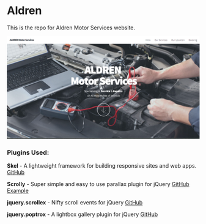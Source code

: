 # Aldren

This is the repo for Aldren Motor Services website.

![](./images/ScreenShot.png)

### Plugins Used:

**Skel** - A lightweight framework for building responsive sites and web apps. [GitHub](http://skel.io/)

**Scrolly** - Super simple and easy to use parallax plugin for jQuery [GitHub](https://github.com/Victa/scrolly) [Example](http://lab.victorcoulon.fr/javascript/scrolly/)

**jquery.scrollex** - Nifty scroll events for jQuery [GitHub](https://github.com/n33/jquery.scrollex)

**jquery.poptrox** - A lightbox gallery plugin for jQuery [GitHub](https://github.com/n33/jquery.poptrox)



